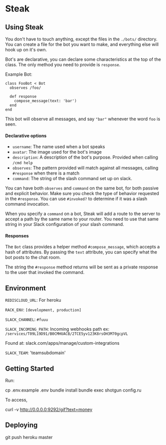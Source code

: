 # Steak

## Using Steak

You don't have to touch anything, except the files in the `./bots/` directory. You can create a file for the bot you want to make, and everything else will hook up on it's own.

Bot's are declarative, you can declare some characteristics at the top of the class. The only method you need to provide is `response`.

Example Bot:

    class FooBot < Bot
      observes /foo/

      def response
        compose_message(text: 'bar')
      end
    end

This bot will observe all messages, and say `"bar"` whenever the word `foo` is seen.

#### Declarative options
- `username`: The name used when a bot speaks
- `avatar`: The image used for the bot's image
- `description`: A description of the bot's purpose. Provided when calling `/cmd help`
- `observes`: The pattern provided will match against all messages, calling `#response` when there is a match
- `command`: The string of the slash command set up on slack.

You can have both `observes` and `command` on the same bot, for both passive and explicit behavior. Make sure you check the type of behavior requested in the `#response`. You can use `#invoked?` to determine if it was a slash command invocation.

When you specify a `command` on a bot, Steak will add a route to the server to accept a path by the same name to your router. You need to use that same string in your Slack configuration of your slash command.

#### Responses

The `Bot` class provides a helper method `#compose_message`, which accepts a hash of attributes. By passing the `text` attribute, you can specify what the bot posts to the chat room.

The string the `#response` method returns will be sent as a private response to the user that invoked the command.

## Environment

`REDISCLOUD_URL`: For heroku

`RACK_ENV`: `[development, production]`

`SLACK_CHANNEL`: `#fuuu`

`SLACK_INCOMING_PATH`: Incoming webhooks path ex: `/services/T09L19D91/B0CMHUACB/2TCE5yv123K8rsOH3M70gcpVL`

Found at: slack.com/apps/manage/custom-integrations

`SLACK_TEAM`: 'teamsubdomain'

## Getting Started

Run:

  cp .env.example .env
  bundle install
  bundle exec shotgun config.ru

To access,

  curl -v http://0.0.0.0:9292/gif?text=money

## Deploying

  git push heroku master
